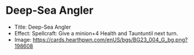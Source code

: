 # Deep-Sea Angler
- Title:  Deep-Sea Angler
- Effect:  Spellcraft: Give a minion+4 Health and Tauntuntil next turn.
- Image:  https://cards.hearthpwn.com/enUS/bgs/BG23_004_G_bg.png?198608
